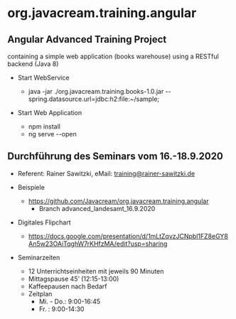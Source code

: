 # org.javacream.training.angular

## Angular Advanced Training Project

containing a simple web application (books warehouse) using a RESTful backend (Java 8)

* Start WebService
  * java -jar ./org.javacream.training.books-1.0.jar --spring.datasource.url=jdbc:h2:file:~/sample;

* Start Web Application
  * npm install
  * ng serve --open
  
## Durchführung des Seminars vom 16.-18.9.2020

* Referent: Rainer Sawitzki, eMail: training@rainer-sawitzki.de

* Beispiele
  * https://github.com/Javacream/org.javacream.training.angular
    *  Branch advanced_landesamt_16.9.2020
    
* Digitales Flipchart
  * https://docs.google.com/presentation/d/1mLtZqvzJCNpbl1FZ8eGY8An5w23OAiTqghW7rKHfzMA/edit?usp=sharing

* Seminarzeiten
  * 12 Unterrichtseinheiten mit jeweils 90 Minuten
  * Mittagspause 45’ (12:15-13:00)
  * Kaffeepausen nach Bedarf
  * Zeitplan 
    * Mi. - Do.:  9:00-16:45
    * Fr.      :  9:00-14:30

